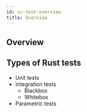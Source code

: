 ```yaml
---
id: sc-test-overview
title: Overview
---
```


[comment]: # "mx-abstract"

## Overview


[comment]: # "mx-context-auto"

## Types of Rust tests

- Unit tests
- Integration tests
    - Blackbox
    - Whitebox
- Parametric tests
